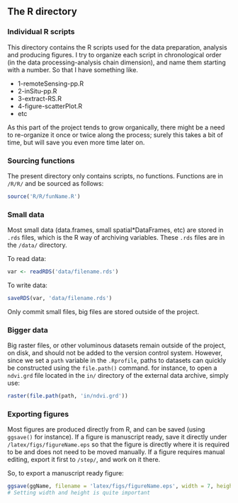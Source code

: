 ## The R directory

### Individual R scripts

This directory contains the R scripts used for the data preparation, analysis and producing figures.
I try to organize each script in chronological order (in the data processing-analysis chain dimension), and name them starting with a number. So that I have something like.
- 1-remoteSensing-pp.R
- 2-inSitu-pp.R
- 3-extract-RS.R
- 4-figure-scatterPlot.R
- etc

As this part of the project tends to grow organically, there might be a need to re-organize it once or twice along the process; surely this takes a bit of time, but will save you even more time later on.

### Sourcing functions

The present directory only contains scripts, no functions. Functions are in `/R/R/` and be sourced as follows:

```r
source('R/R/funName.R')
```

### Small data

Most small data (data.frames, small spatial*DataFrames, etc) are stored in `.rds` files, which is the R way of archiving variables. These `.rds` files are in the `/data/` directory.

To read data:

```r
var <- readRDS('data/filename.rds')
```

To write data:

```r
saveRDS(var, 'data/filename.rds')
```

Only commit small files, big files are stored outside of the project.

### Bigger data

Big raster files, or other voluminous datasets remain outside of the project, on disk, and should not be added to the version control system. However, since we set a `path` variable in the `.Rprofile`, paths to datasets can quickly be constructed using the `file.path()` command.
for instance, to open a `ndvi.grd` file located in the `in/` directory of the external data archive, simply use:

```r
raster(file.path(path, 'in/ndvi.grd'))
```

### Exporting figures
Most figures are produced directly from R, and can be saved (using `ggsave()` for instance). If a figure is manuscript ready, save it directly under `/latex/figs/figureName.eps` so that the figure is directly where it is required to be and does not need to be moved manually.
If a figure requires manual editing, export it first to `/step/`, and work on it there.

So, to export a manuscript ready figure:

```r
ggsave(ggName, filename = 'latex/figs/figureName.eps', width = 7, height = 7)
# Setting width and height is quite important
```
